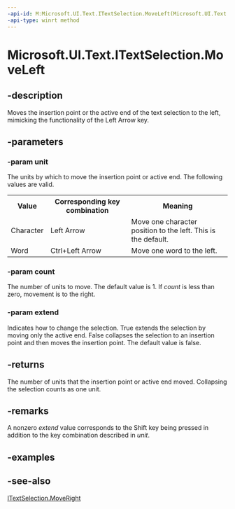 ```yaml
---
-api-id: M:Microsoft.UI.Text.ITextSelection.MoveLeft(Microsoft.UI.Text.TextRangeUnit,System.Int32,System.Boolean)
-api-type: winrt method
---
```


<!-- Method syntax
public int MoveLeft(Windows.UI.Text.TextRangeUnit unit, System.Int32 count, System.Boolean extend)
-->

# Microsoft.UI.Text.ITextSelection.MoveLeft

## -description
Moves the insertion point or the active end of the text selection to the left, mimicking the functionality of the Left Arrow key.

## -parameters
### -param unit
The units by which to move the insertion point or active end. The following values are valid. <table>
   <tr><th>Value</th><th>Corresponding key combination</th><th>Meaning</th></tr>
   <tr><td>Character</td><td>Left Arrow</td><td>Move one character position to the left. This is the default.</td></tr>
   <tr><td>Word</td><td>Ctrl+Left Arrow</td><td>Move one word to the left.</td></tr>
</table>

### -param count
The number of units to move. The default value is 1. If *count* is less than zero, movement is to the right.

### -param extend
Indicates how to change the selection. True extends the selection by moving only the active end. False collapses the selection to an insertion point and then moves the insertion point. The default value is false.

## -returns
The number of units that the insertion point or active end moved. Collapsing the selection counts as one unit.

## -remarks
A nonzero *extend* value corresponds to the Shift key being pressed in addition to the key combination described in *unit*.

## -examples

## -see-also
[ITextSelection.MoveRight](itextselection_moveright_922906217.md)
